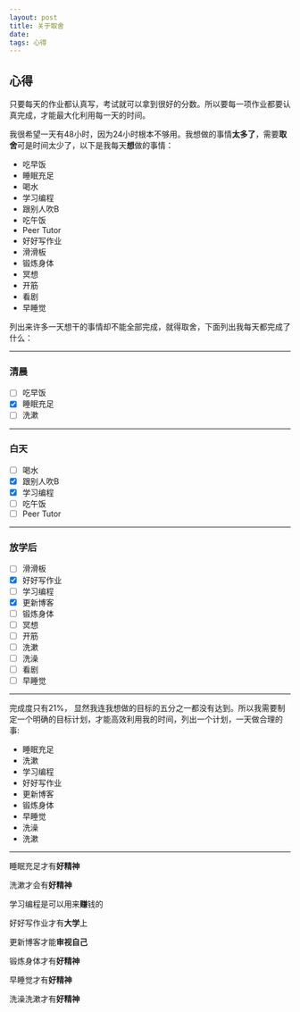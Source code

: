 ```yaml
---
layout: post
title: 关于取舍
date:
tags: 心得
---
```

## 心得
只要每天的作业都认真写，考试就可以拿到很好的分数。所以要每一项作业都要认真完成，才能最大化利用每一天的时间。

我很希望一天有48小时，因为24小时根本不够用。我想做的事情**太多了**，需要**取舍**可是时间太少了，以下是我每天**想**做的事情：
* 吃早饭
* 睡眠充足
* 喝水
* 学习编程
* 跟别人吹B
* 吃午饭
* Peer Tutor 
* 好好写作业
* 滑滑板
* 锻炼身体
* 冥想
* 开筋
* 看剧
* 早睡觉

列出来许多一天想干的事情却不能全部完成，就得取舍，下面列出我每天都完成了什么：

---
### 清晨
- [ ] 吃早饭
- [x] 睡眠充足
- [ ] 洗漱

---
### 白天
- [ ] 喝水
- [x] 跟别人吹B
- [x] 学习编程
- [ ] 吃午饭
- [ ] Peer Tutor
  
---
### 放学后
- [ ] 滑滑板
- [x] 好好写作业
- [ ] 学习编程
- [X] 更新博客
- [ ] 锻炼身体
- [ ] 冥想
- [ ] 开筋
- [ ] 洗漱
- [ ] 洗澡
- [ ] 看剧
- [ ] 早睡觉

---
完成度只有21%， 显然我连我想做的目标的五分之一都没有达到。所以我需要制定一个明确的目标计划，才能高效利用我的时间，列出一个计划，一天做合理的事:
* 睡眠充足
* 洗漱
* 学习编程
* 好好写作业
* 更新博客
* 锻炼身体
* 早睡觉
* 洗澡
* 洗漱

---

睡眠充足才有**好精神**

洗漱才会有**好精神**

学习编程是可以用来**赚**钱的

好好写作业才有**大学**上

更新博客才能**审视自己**

锻炼身体才有**好精神**

早睡觉才有**好精神**

洗澡洗漱才有**好精神**



